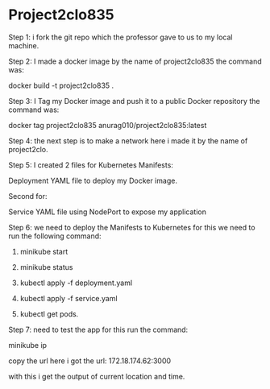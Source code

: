 ﻿# Project2clo835


Step 1: i fork the git repo which the professor gave to us to my local machine.

Step 2: I made a docker image by the name of project2clo835 the command was:

 docker build -t project2clo835 .

Step 3:  I Tag my Docker image and push it to a public Docker repository the command was:

docker tag project2clo835 anurag010/project2clo835:latest


Step 4: the next step is to make a network here i made it by the name of project2clo.


Step 5: I created 2 files for Kubernetes Manifests:

Deployment YAML file to deploy my Docker image.

Second for:

Service YAML file using NodePort to expose my application 

Step 6: we need to deploy the Manifests to Kubernetes for this we need to run the following command:

1. minikube start

2. minikube status

3. kubectl apply -f deployment.yaml

4. kubectl apply -f service.yaml

5. kubectl get pods.


Step 7: need to test the app for this run the command:

minikube ip

copy the url here i got the url: 172.18.174.62:3000

with this i get the output of current location and time.





